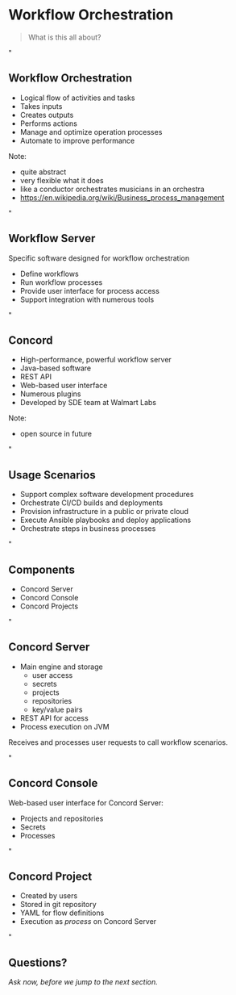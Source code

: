 # Workflow Orchestration

> What is this all about?

<!--- vertical -->"

## Workflow Orchestration

- Logical flow of activities and tasks
- Takes inputs
- Creates outputs
- Performs actions
- Manage and optimize operation processes
- Automate to improve performance

Note:
- quite abstract
- very flexible what it does
- like a conductor orchestrates musicians in an orchestra
- https://en.wikipedia.org/wiki/Business_process_management

<!--- vertical -->"

## Workflow Server

Specific software designed for workflow orchestration

- Define workflows
- Run workflow processes
- Provide user interface for process access
- Support integration with numerous tools

<!--- vertical -->"

## Concord

- High-performance, powerful workflow server
- Java-based software
- REST API
- Web-based user interface
- Numerous plugins
- Developed by SDE team at Walmart Labs

Note:
- open source in future

<!--- vertical -->"

## Usage Scenarios

- Support complex software development procedures
- Orchestrate CI/CD builds and deployments
- Provision infrastructure in a public or private cloud
- Execute Ansible playbooks and deploy applications
- Orchestrate steps in business processes

<!--- vertical -->"

## Components

- Concord Server
- Concord Console
- Concord Projects

<!--- vertical -->"

## Concord Server

- Main engine and storage
  - user access
  - secrets
  - projects
  - repositories
  - key/value pairs
- REST API for access
- Process execution on JVM

Receives and processes user requests to call workflow scenarios.

<!--- vertical -->"

## Concord Console

Web-based user interface for Concord Server:

- Projects and repositories
- Secrets
- Processes

<!--- vertical -->"

## Concord Project

- Created by users
- Stored in git repository
- YAML for flow definitions
- Execution as _process_ on Concord Server

<!--- vertical -->"

## Questions?

<em class="yellow">Ask now, before we jump to the next section.</em>

